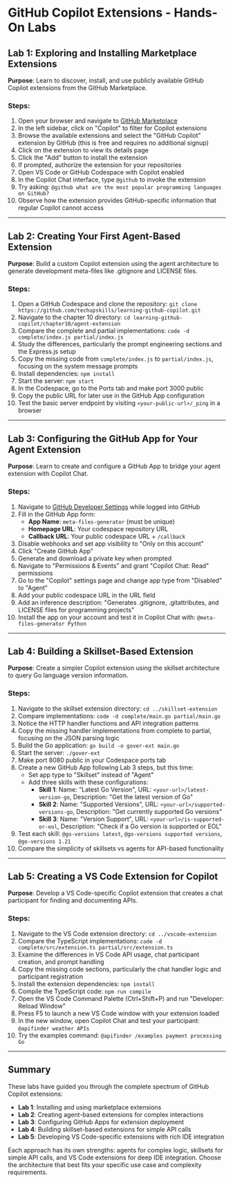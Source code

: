 # GitHub Copilot Extensions - Hands-On Labs

## Lab 1: Exploring and Installing Marketplace Extensions

**Purpose**: Learn to discover, install, and use publicly available GitHub Copilot extensions from the GitHub Marketplace.

### Steps:
1. Open your browser and navigate to [GitHub Marketplace](https://github.com/marketplace)
2. In the left sidebar, click on "Copilot" to filter for Copilot extensions
3. Browse the available extensions and select the "GitHub Copilot" extension by GitHub (this is free and requires no additional signup)
4. Click on the extension to view its details page
5. Click the "Add" button to install the extension
6. If prompted, authorize the extension for your repositories
7. Open VS Code or GitHub Codespace with Copilot enabled
8. In the Copilot Chat interface, type `@github` to invoke the extension
9. Try asking: `@github what are the most popular programming languages on GitHub?`
10. Observe how the extension provides GitHub-specific information that regular Copilot cannot access

---

## Lab 2: Creating Your First Agent-Based Extension

**Purpose**: Build a custom Copilot extension using the agent architecture to generate development meta-files like .gitignore and LICENSE files.

### Steps:
1. Open a GitHub Codespace and clone the repository: `git clone https://github.com/techupskills/learning-github-copilot.git`
2. Navigate to the chapter 10 directory: `cd learning-github-copilot/chapter10/agent-extension`
3. Compare the complete and partial implementations: `code -d complete/index.js partial/index.js`
4. Study the differences, particularly the prompt engineering sections and the Express.js setup
5. Copy the missing code from `complete/index.js` to `partial/index.js`, focusing on the system message prompts
6. Install dependencies: `npm install`
7. Start the server: `npm start`
8. In the Codespace, go to the Ports tab and make port 3000 public
9. Copy the public URL for later use in the GitHub App configuration
10. Test the basic server endpoint by visiting `<your-public-url>/_ping` in a browser

---

## Lab 3: Configuring the GitHub App for Your Agent Extension

**Purpose**: Learn to create and configure a GitHub App to bridge your agent extension with Copilot Chat.

### Steps:
1. Navigate to [GitHub Developer Settings](https://github.com/settings/apps/new) while logged into GitHub
2. Fill in the GitHub App form:
   - **App Name**: `meta-files-generator` (must be unique)
   - **Homepage URL**: Your codespace repository URL
   - **Callback URL**: Your public codespace URL + `/callback`
3. Disable webhooks and set app visibility to "Only on this account"
4. Click "Create GitHub App"
5. Generate and download a private key when prompted
6. Navigate to "Permissions & Events" and grant "Copilot Chat: Read" permissions
7. Go to the "Copilot" settings page and change app type from "Disabled" to "Agent"
8. Add your public codespace URL in the URL field
9. Add an inference description: "Generates .gitignore, .gitattributes, and LICENSE files for programming projects"
10. Install the app on your account and test it in Copilot Chat with: `@meta-files-generator Python`

---

## Lab 4: Building a Skillset-Based Extension

**Purpose**: Create a simpler Copilot extension using the skillset architecture to query Go language version information.

### Steps:
1. Navigate to the skillset extension directory: `cd ../skillset-extension`
2. Compare implementations: `code -d complete/main.go partial/main.go`
3. Notice the HTTP handler functions and API integration patterns
4. Copy the missing handler implementations from complete to partial, focusing on the JSON parsing logic
5. Build the Go application: `go build -o gover-ext main.go`
6. Start the server: `./gover-ext`
7. Make port 8080 public in your Codespace ports tab
8. Create a new GitHub App following Lab 3 steps, but this time:
   - Set app type to "Skillset" instead of "Agent"
   - Add three skills with these configurations:
     - **Skill 1**: Name: "Latest Go Version", URL: `<your-url>/latest-version-go`, Description: "Get the latest version of Go"
     - **Skill 2**: Name: "Supported Versions", URL: `<your-url>/supported-versions-go`, Description: "Get currently supported Go versions"  
     - **Skill 3**: Name: "Version Support", URL: `<your-url>/is-supported-or-eol`, Description: "Check if a Go version is supported or EOL"
9. Test each skill: `@go-versions latest`, `@go-versions supported versions`, `@go-versions 1.21`
10. Compare the simplicity of skillsets vs agents for API-based functionality

---

## Lab 5: Creating a VS Code Extension for Copilot

**Purpose**: Develop a VS Code-specific Copilot extension that creates a chat participant for finding and documenting APIs.

### Steps:
1. Navigate to the VS Code extension directory: `cd ../vscode-extension`
2. Compare the TypeScript implementations: `code -d complete/src/extension.ts partial/src/extension.ts`
3. Examine the differences in VS Code API usage, chat participant creation, and prompt handling
4. Copy the missing code sections, particularly the chat handler logic and participant registration
5. Install the extension dependencies: `npm install`
6. Compile the TypeScript code: `npm run compile`
7. Open the VS Code Command Palette (Ctrl+Shift+P) and run "Developer: Reload Window"
8. Press F5 to launch a new VS Code window with your extension loaded
9. In the new window, open Copilot Chat and test your participant: `@apifinder weather APIs`
10. Try the examples command: `@apifinder /examples payment processing Go`

---

## Summary

These labs have guided you through the complete spectrum of GitHub Copilot extensions:

- **Lab 1**: Installing and using marketplace extensions
- **Lab 2**: Creating agent-based extensions for complex interactions
- **Lab 3**: Configuring GitHub Apps for extension deployment
- **Lab 4**: Building skillset-based extensions for simple API calls
- **Lab 5**: Developing VS Code-specific extensions with rich IDE integration

Each approach has its own strengths: agents for complex logic, skillsets for simple API calls, and VS Code extensions for deep IDE integration. Choose the architecture that best fits your specific use case and complexity requirements.
